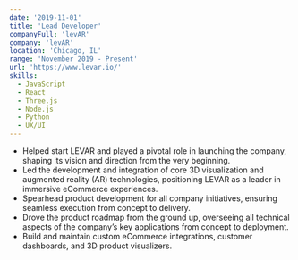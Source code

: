 ```yaml
---
date: '2019-11-01'
title: 'Lead Developer'
companyFull: 'levAR'
company: 'levAR'
location: 'Chicago, IL'
range: 'November 2019 - Present'
url: 'https://www.levar.io/'
skills:
  - JavaScript
  - React
  - Three.js
  - Node.js
  - Python
  - UX/UI
---
```


- Helped start LEVAR and played a pivotal role in launching the company, shaping its vision and direction from the very beginning.
- Led the development and integration of core 3D visualization and augmented reality (AR) technologies, positioning LEVAR as a leader in immersive eCommerce experiences.
- Spearhead product development for all company initiatives, ensuring seamless execution from concept to delivery.
- Drove the product roadmap from the ground up, overseeing all technical aspects of the company’s key applications from concept to deployment.
- Build and maintain custom eCommerce integrations, customer dashboards, and 3D product visualizers.




